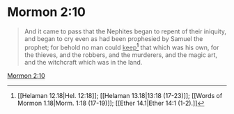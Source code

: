 # Mormon 2:10

> And it came to pass that the Nephites began to repent of their iniquity, and began to cry even as had been prophesied by Samuel the prophet; for behold no man could <u>keep</u>[^a] that which was his own, for the thieves, and the robbers, and the murderers, and the magic art, and the witchcraft which was in the land.

[Mormon 2:10](https://www.churchofjesuschrist.org/study/scriptures/bofm/morm/2?lang=eng&id=p10#p10)


[^a]: [[Helaman 12.18|Hel. 12:18]]; [[Helaman 13.18|13:18 (17-23)]]; [[Words of Mormon 1.18|Morm. 1:18 (17-19)]]; [[Ether 14.1|Ether 14:1 (1-2).]]
